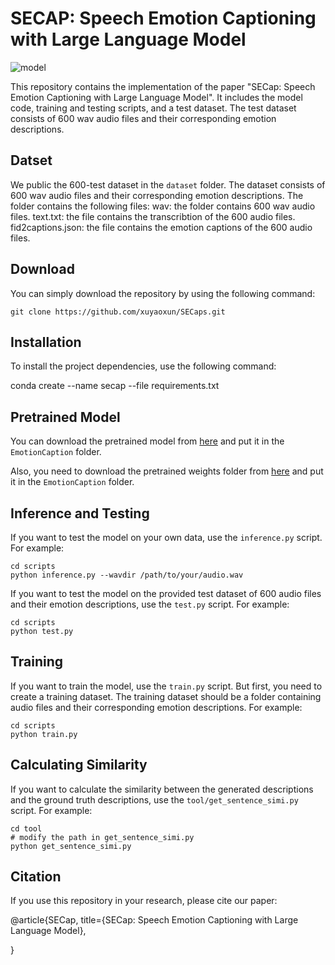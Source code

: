 # SECAP: Speech Emotion Captioning with Large Language Model

![model](picture/model.png)

This repository contains the implementation of the paper "SECap: Speech Emotion Captioning with Large Language Model". It includes the model code, training and testing scripts, and a test dataset. The test dataset consists of 600 wav audio files and their corresponding emotion descriptions.

## Datset
We public the 600-test dataset in the `dataset` folder. The dataset consists of 600 wav audio files and their corresponding emotion descriptions. 
The folder contains the following files:
wav: the folder contains 600 wav audio files.
text.txt: the file contains the transcribtion of the 600 audio files.
fid2captions.json: the file contains the emotion captions of the 600 audio files.

## Download
You can simply download the repository by using the following command:

```
git clone https://github.com/xuyaoxun/SECaps.git
```

## Installation

To install the project dependencies, use the following command:

conda create --name secap --file requirements.txt

## Pretrained Model
You can download the pretrained model from [here](https://drive.google.com/file/d/1-0Z3Z3Z3Z3Z3Z3Z3Z3Z3Z3Z3Z3Z3Z3Z/view?usp=sharing) and put it in the `EmotionCaption` folder.

Also, you need to download the pretrained weights folder from [here](https://dl.fbaipublicfiles.com/fairseq/wav2vec/wav2vec_small.pt) and put it in the `EmotionCaption` folder.

## Inference and Testing

If you want to test the model on your own data, use the `inference.py` script. For example:
```
cd scripts
python inference.py --wavdir /path/to/your/audio.wav
```


If you want to test the model on the provided test dataset of 600 audio files and their emotion descriptions, use the `test.py` script. For example:

```
cd scripts
python test.py 
```


## Training

If you want to train the model, use the `train.py` script. But first, you need to create a training dataset. The training dataset should be a folder containing audio files and their corresponding emotion descriptions.
For example:

```
cd scripts
python train.py 
```


## Calculating Similarity

If you want to calculate the similarity between the generated descriptions and the ground truth descriptions, use the `tool/get_sentence_simi.py` script. For example:

```
cd tool
# modify the path in get_sentence_simi.py
python get_sentence_simi.py
```
## Citation

If you use this repository in your research, please cite our paper:

@article{SECap,
  title={SECap: Speech Emotion Captioning with Large Language Model},
  
}
